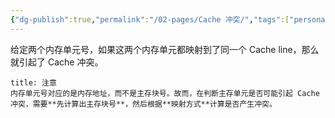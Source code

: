 ```yaml
---
{"dg-publish":true,"permalink":"/02-pages/Cache 冲突/","tags":["personal/blog","计算机组成原理"]}
---
```


给定两个内存单元号，如果这两个内存单元都映射到了同一个 Cache line，那么就引起了 Cache 冲突。

```ad-note
title: 注意
内存单元号对应的是内存地址，而不是主存块号。故而，在判断主存单元是否可能引起 Cache 冲突，需要**先计算出主存块号**，然后根据**映射方式**计算是否产生冲突。
```

